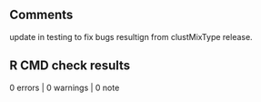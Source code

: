 ## Comments

update in testing to fix bugs resultign from clustMixType release.

## R CMD check results

0 errors | 0 warnings | 0 note

